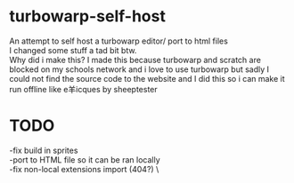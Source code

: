 # turbowarp-self-host
An attempt to self host a turbowarp editor/ port to html files \
I changed some stuff a tad bit btw. \
Why did i make this? I made this because turbowarp and scratch are blocked on my schools network and i love to use turbowarp but sadly I could not find the source code to the website
and I did this so i can make it run offline like e羊icques by sheeptester 
# TODO
-fix build in sprites \
-port to HTML file so it can be ran locally \
-fix non-local extensions import (404?) \
